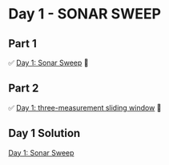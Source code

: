 # Day 1 - SONAR SWEEP

## Part 1
✅ [Day 1: Sonar Sweep](https://adventofcode.com/2021/day/1#part1) 🎇
## Part 2
✅ [Day 1: three-measurement sliding window](https://adventofcode.com/2021/day/1#part2) 🎇

## Day 1 Solution

[Day 1: Sonar Sweep](Day1)


